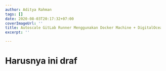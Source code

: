 ```yaml
---
author: Aditya Rahman
tags: []
date: 2020-08-03T20:17:32+07:00
coverImageUrl: ''
title: Autoscale GitLab Runner Menggunakan Docker Machine + DigitalOcean
excerpt: ''

---
```

# Harusnya ini draf